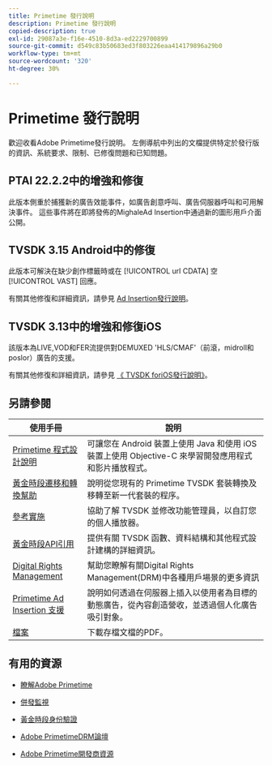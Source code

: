 ```yaml
---
title: Primetime 發行說明
description: Primetime 發行說明
copied-description: true
exl-id: 29087a3e-f16e-4510-8d3a-ed2229700899
source-git-commit: d549c83b50683ed3f803226eaa414179896a29b0
workflow-type: tm+mt
source-wordcount: '320'
ht-degree: 30%

---
```


# Primetime 發行說明

歡迎收看Adobe Primetime發行說明。 左側導航中列出的文檔提供特定於發行版的資訊、系統要求、限制、已修復問題和已知問題。

## PTAI 22.2.2中的增強和修復

此版本側重於捕獲新的廣告效能事件，如廣告創意呼叫、廣告伺服器呼叫和可用解決事件。 這些事件將在即將發佈的MighaleAd Insertion中通過新的圖形用戶介面公開。

## TVSDK 3.15 Android中的修復

此版本可解決在缺少創作標籤時或在 [!UICONTROL url CDATA] 空 [!UICONTROL VAST] 回應。

有關其他修復和詳細資訊，請參見 [Ad Insertion發行說明](/help/release-notes/ptai-21x-release-notes.md)。

## TVSDK 3.13中的增強和修復iOS

該版本為LIVE,VOD和FER流提供對DEMUXED &#39;HLS/CMAF&#39;（前滾，midroll和poslor）廣告的支援。

有關其他修復和詳細資訊，請參見 [《 TVSDK foriOS發行說明》](../release-notes/tvsdk-3x-ios.md)。

## 另請參閱

| 使用手冊 | 說明 |
|--- |--- |
| [Primetime 程式設計說明](/help/programming/home.md) | 可讓您在 Android 裝置上使用 Java 和使用 iOS 裝置上使用 Objective-C 來學習開發應用程式和影片播放程式。 |
| [黃金時段遷移和轉換幫助](/help/migration-guides/home.md) | 說明從您現有的 Primetime TVSDK 套裝轉換及移轉至新一代套裝的程序。 |
| [參考實施](/help/android-reference-implementation/home.md) | 協助了解 TVSDK 並修改功能管理員，以自訂您的個人播放器。 |
| [黃金時段API引用](/help/reference/api-references.md) | 提供有關 TVSDK 函數、資料結構和其他程式設計建構的詳細資訊。 |
| [Digital Rights Management](/help/digital-rights-management/home.md) | 幫助您瞭解有關Digital Rights Management(DRM)中各種用戶場景的更多資訊 |
| [Primetime Ad Insertion 支援](/help/primetime-ad-insertion/home.md) | 說明如何透過在伺服器上插入以使用者為目標的動態廣告，從內容創造營收，並透過個人化廣告吸引對象。 |
| [檔案](https://helpx.adobe.com/primetime/archives.html) | 下載存檔文檔的PDF。 |

## 有用的資源

* [瞭解Adobe Primetime](https://www.adobe.com/in/marketing/primetime.html)

* [併發監視](https://tve.helpdocsonline.com/concurrency-monitoring-introduction)

* [黃金時段身份驗證](https://tve.helpdocsonline.com/home)

* [Adobe PrimetimeDRM論壇](https://forums.adobe.com/community/adobe_access)

* [Adobe Primetime開發商資源](https://www.adobe.com/devnet/primetime.html)
